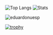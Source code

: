 

![Top Langs](https://github-readme-stats.vercel.app/api/top-langs/?username=eduardonunesp&layout=compact&theme=chartreuse-dark)
![Stats](https://github-readme-stats.vercel.app/api?username=eduardonunesp&show_icons=true&count_private=true&include_all_commits=true&hide_border=true&title_color=2B5BBD&icon_color=1124BB&text_color=A1A1A1&bg_color=0,000000,130F40)


<img src="https://github-readme-streak-stats.herokuapp.com/?user=eduardonunesp&theme=dark" alt="eduardonuesp" /></p>

[![trophy](https://github-profile-trophy.vercel.app/?username=eduardonunesp&theme=onedark)](https://github.com/ryo-ma/github-profile-trophy)

